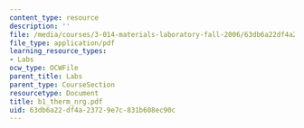 ```yaml
---
content_type: resource
description: ''
file: /media/courses/3-014-materials-laboratory-fall-2006/63db6a22df4a23729e7c831b608ec90c_b1_therm_nrg.pdf
file_type: application/pdf
learning_resource_types:
- Labs
ocw_type: OCWFile
parent_title: Labs
parent_type: CourseSection
resourcetype: Document
title: b1_therm_nrg.pdf
uid: 63db6a22-df4a-2372-9e7c-831b608ec90c
---
```

